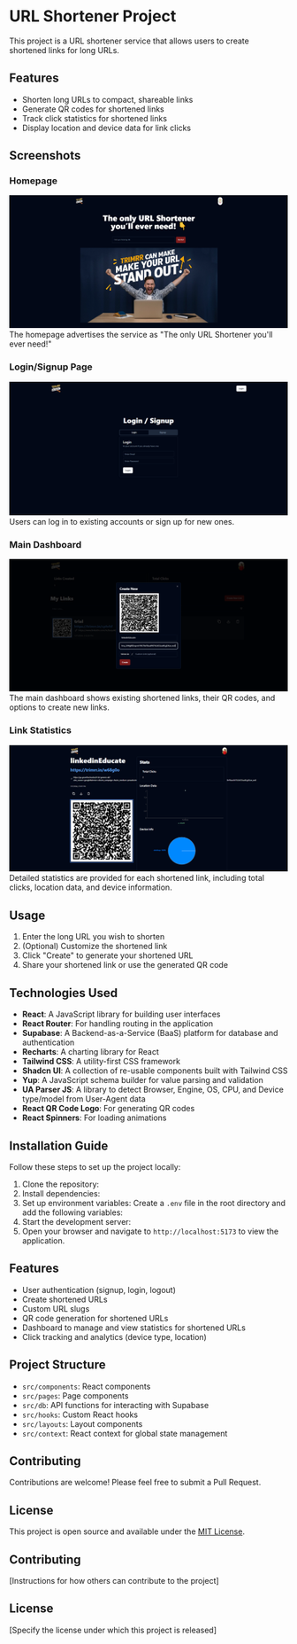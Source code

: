# URL Shortener Project

This project is a URL shortener service that allows users to create shortened links for long URLs.

## Features

- Shorten long URLs to compact, shareable links
- Generate QR codes for shortened links
- Track click statistics for shortened links
- Display location and device data for link clicks

## Screenshots

### Homepage
![Homepage](./homePage.png)
The homepage advertises the service as "The only URL Shortener you'll ever need!"

### Login/Signup Page
![Login/Signup](./loginPage.png)
Users can log in to existing accounts or sign up for new ones.

### Main Dashboard
![Main Dashboard](./dashboard.png)
The main dashboard shows existing shortened links, their QR codes, and options to create new links.

### Link Statistics
![Link Statistics](./analytics.png)
Detailed statistics are provided for each shortened link, including total clicks, location data, and device information.

## Usage

1. Enter the long URL you wish to shorten
2. (Optional) Customize the shortened link
3. Click "Create" to generate your shortened URL
4. Share your shortened link or use the generated QR code

## Technologies Used

- **React**: A JavaScript library for building user interfaces
- **React Router**: For handling routing in the application
- **Supabase**: A Backend-as-a-Service (BaaS) platform for database and authentication
- **Recharts**: A charting library for React
- **Tailwind CSS**: A utility-first CSS framework
- **Shadcn UI**: A collection of re-usable components built with Tailwind CSS
- **Yup**: A JavaScript schema builder for value parsing and validation
- **UA Parser JS**: A library to detect Browser, Engine, OS, CPU, and Device type/model from User-Agent data
- **React QR Code Logo**: For generating QR codes
- **React Spinners**: For loading animations

## Installation Guide

Follow these steps to set up the project locally:

1. Clone the repository:
2. Install dependencies:
3. Set up environment variables:
Create a `.env` file in the root directory and add the following variables:
4. Start the development server:
5. Open your browser and navigate to `http://localhost:5173` to view the application.

## Features

- User authentication (signup, login, logout)
- Create shortened URLs
- Custom URL slugs
- QR code generation for shortened URLs
- Dashboard to manage and view statistics for shortened URLs
- Click tracking and analytics (device type, location)

## Project Structure

- `src/components`: React components
- `src/pages`: Page components
- `src/db`: API functions for interacting with Supabase
- `src/hooks`: Custom React hooks
- `src/layouts`: Layout components
- `src/context`: React context for global state management

## Contributing

Contributions are welcome! Please feel free to submit a Pull Request.

## License

This project is open source and available under the [MIT License](LICENSE).
  

## Contributing

[Instructions for how others can contribute to the project]

## License

[Specify the license under which this project is released]
